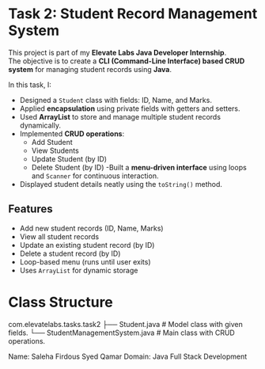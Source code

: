 # Task 2: Student Record Management System

This project is part of my **Elevate Labs Java Developer Internship**.  
The objective is to create a **CLI (Command-Line Interface) based CRUD system** for managing student records using **Java**.

In this task, I:
- Designed a `Student` class with fields: ID, Name, and Marks.
- Applied **encapsulation** using private fields with getters and setters.
- Used **ArrayList** to store and manage multiple student records dynamically.
- Implemented **CRUD operations**:
  - Add Student
  - View Students
  - Update Student (by ID)
  - Delete Student (by ID)
 -Built a **menu-driven interface** using loops and `Scanner` for continuous interaction.
- Displayed student details neatly using the `toString()` method.

## Features
- Add new student records (ID, Name, Marks)
- View all student records
- Update an existing student record (by ID)
- Delete a student record (by ID)
- Loop-based menu (runs until user exits)
- Uses `ArrayList` for dynamic storage

# Class Structure
com.elevatelabs.tasks.task2
├── Student.java                 # Model class with given fields.
└── StudentManagementSystem.java # Main class with CRUD operations.


Name: Saleha Firdous Syed Qamar
Domain: Java Full Stack Development


